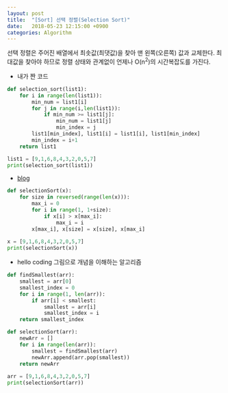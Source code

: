 ```yaml
---
layout: post
title:  "[Sort] 선택 정렬(Selection Sort)"
date:   2018-05-23 12:15:00 +0900
categories: Algorithm
---
```



선택 정렬은 주어진 배열에서 최솟값(최댓값)을 찾아 맨 왼쪽(오른쪽) 값과 교체한다. 최대값을 찾아야 하므로 정렬 상태와 관계없이 언제나 O(n<sup>2</sup>)의 시간복잡도를 가진다.


- 내가 짠 코드

```python
def selection_sort(list1):
    for i in range(len(list1)):
        min_num = list1[i]
        for j in range(i,len(list1)):
            if min_num >= list1[j]:
                min_num = list1[j]
                min_index = j
        list1[min_index], list1[i] = list1[i], list1[min_index]
        min_index = i+1
    return list1

list1 = [9,1,6,8,4,3,2,0,5,7]
print(selection_sort(list1))
```

- [blog](http://ejklike.github.io/2017/03/04/sorting-algorithms-with-python.html)

```python
def selectionSort(x):
    for size in reversed(range(len(x))):
        max_i = 0
        for i in range(1, 1+size):
            if x[i] > x[max_i]:
                max_i = i
        x[max_i], x[size] = x[size], x[max_i]
        
x = [9,1,6,8,4,3,2,0,5,7]
print(selectionSort(x))  
```

- hello coding 그림으로 개념을 이해하는 알고리즘

```python
def findSmallest(arr):
	smallest = arr[0]
	smallest_index = 0
	for i in range(1, len(arr)):
		if arr[i] < smallest:
			smallest = arr[i]
			smallest_index = i
	return smallest_index

def selectionSort(arr):
	newArr = []
	for i in range(len(arr)):
		smallest = findSmallest(arr)
		newArr.append(arr.pop(smallest))
	return newArr
	
arr = [9,1,6,8,4,3,2,0,5,7]	
print(selectionSort(arr))
```
